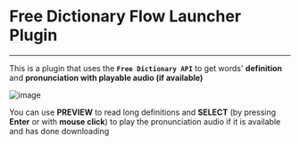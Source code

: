 # Free Dictionary Flow Launcher Plugin

---

This is a plugin that uses the **`Free Dictionary API`** to get words' **definition** and **pronunciation with playable audio (if available)**

![image](https://github.com/user-attachments/assets/5abac32c-cc9f-4deb-94a4-6cb1e5ea8121)

You can use **PREVIEW** to read long definitions and **SELECT** (by pressing **Enter** or with **mouse click**) to play the pronunciation audio if it is available and has done downloading
